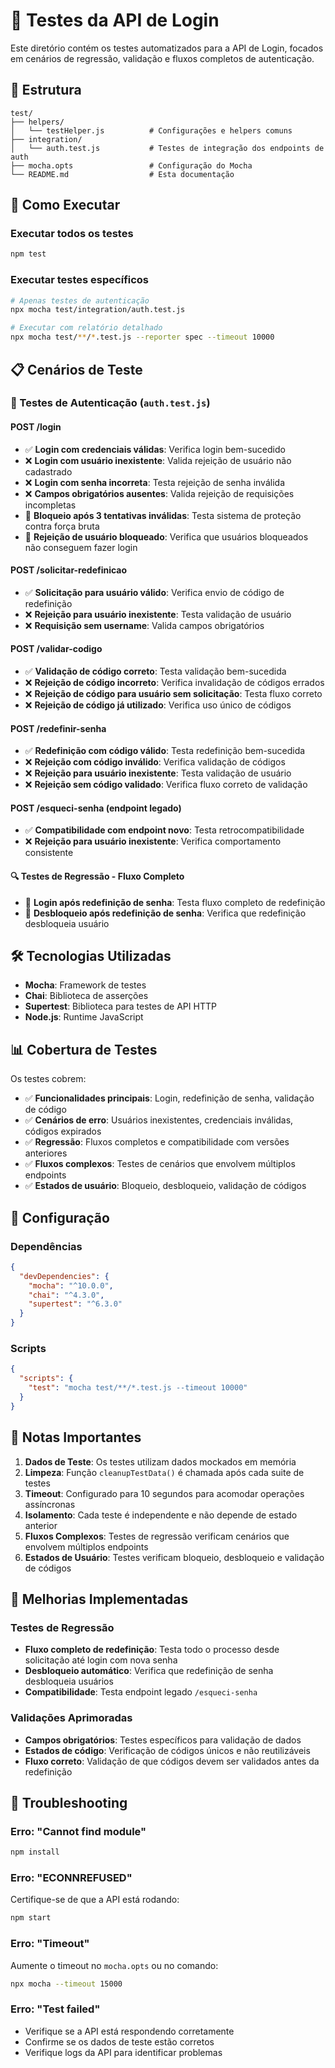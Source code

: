 # 🧪 Testes da API de Login

Este diretório contém os testes automatizados para a API de Login, focados em cenários de regressão, validação e fluxos completos de autenticação.

## 📁 Estrutura

```
test/
├── helpers/
│   └── testHelper.js          # Configurações e helpers comuns
├── integration/
│   └── auth.test.js           # Testes de integração dos endpoints de auth
├── mocha.opts                 # Configuração do Mocha
└── README.md                  # Esta documentação
```

## 🚀 Como Executar

### Executar todos os testes
```bash
npm test
```

### Executar testes específicos
```bash
# Apenas testes de autenticação
npx mocha test/integration/auth.test.js

# Executar com relatório detalhado
npx mocha test/**/*.test.js --reporter spec --timeout 10000
```

## 📋 Cenários de Teste

### 🔐 Testes de Autenticação (`auth.test.js`)

#### POST /login
- ✅ **Login com credenciais válidas**: Verifica login bem-sucedido
- ❌ **Login com usuário inexistente**: Valida rejeição de usuário não cadastrado
- ❌ **Login com senha incorreta**: Testa rejeição de senha inválida
- ❌ **Campos obrigatórios ausentes**: Valida rejeição de requisições incompletas
- 🚫 **Bloqueio após 3 tentativas inválidas**: Testa sistema de proteção contra força bruta
- 🚫 **Rejeição de usuário bloqueado**: Verifica que usuários bloqueados não conseguem fazer login

#### POST /solicitar-redefinicao
- ✅ **Solicitação para usuário válido**: Verifica envio de código de redefinição
- ❌ **Rejeição para usuário inexistente**: Testa validação de usuário
- ❌ **Requisição sem username**: Valida campos obrigatórios

#### POST /validar-codigo
- ✅ **Validação de código correto**: Testa validação bem-sucedida
- ❌ **Rejeição de código incorreto**: Verifica invalidação de códigos errados
- ❌ **Rejeição de código para usuário sem solicitação**: Testa fluxo correto
- ❌ **Rejeição de código já utilizado**: Verifica uso único de códigos

#### POST /redefinir-senha
- ✅ **Redefinição com código válido**: Testa redefinição bem-sucedida
- ❌ **Rejeição com código inválido**: Verifica validação de códigos
- ❌ **Rejeição para usuário inexistente**: Testa validação de usuário
- ❌ **Rejeição sem código validado**: Verifica fluxo correto de validação

#### POST /esqueci-senha (endpoint legado)
- ✅ **Compatibilidade com endpoint novo**: Testa retrocompatibilidade
- ❌ **Rejeição para usuário inexistente**: Verifica comportamento consistente

#### 🔍 Testes de Regressão - Fluxo Completo
- 🔄 **Login após redefinição de senha**: Testa fluxo completo de redefinição
- 🔄 **Desbloqueio após redefinição de senha**: Verifica que redefinição desbloqueia usuário

## 🛠️ Tecnologias Utilizadas

- **Mocha**: Framework de testes
- **Chai**: Biblioteca de asserções
- **Supertest**: Biblioteca para testes de API HTTP
- **Node.js**: Runtime JavaScript

## 📊 Cobertura de Testes

Os testes cobrem:

- ✅ **Funcionalidades principais**: Login, redefinição de senha, validação de código
- ✅ **Cenários de erro**: Usuários inexistentes, credenciais inválidas, códigos expirados
- ✅ **Regressão**: Fluxos completos e compatibilidade com versões anteriores
- ✅ **Fluxos complexos**: Testes de cenários que envolvem múltiplos endpoints
- ✅ **Estados de usuário**: Bloqueio, desbloqueio, validação de códigos

## 🔧 Configuração

### Dependências
```json
{
  "devDependencies": {
    "mocha": "^10.0.0",
    "chai": "^4.3.0",
    "supertest": "^6.3.0"
  }
}
```

### Scripts
```json
{
  "scripts": {
    "test": "mocha test/**/*.test.js --timeout 10000"
  }
}
```

## 📝 Notas Importantes

1. **Dados de Teste**: Os testes utilizam dados mockados em memória
2. **Limpeza**: Função `cleanupTestData()` é chamada após cada suite de testes
3. **Timeout**: Configurado para 10 segundos para acomodar operações assíncronas
4. **Isolamento**: Cada teste é independente e não depende de estado anterior
5. **Fluxos Complexos**: Testes de regressão verificam cenários que envolvem múltiplos endpoints
6. **Estados de Usuário**: Testes verificam bloqueio, desbloqueio e validação de códigos

## 🎯 Melhorias Implementadas

### Testes de Regressão
- **Fluxo completo de redefinição**: Testa todo o processo desde solicitação até login com nova senha
- **Desbloqueio automático**: Verifica que redefinição de senha desbloqueia usuários
- **Compatibilidade**: Testa endpoint legado `/esqueci-senha`

### Validações Aprimoradas
- **Campos obrigatórios**: Testes específicos para validação de dados
- **Estados de código**: Verificação de códigos únicos e não reutilizáveis
- **Fluxo correto**: Validação de que códigos devem ser validados antes da redefinição

## 🐛 Troubleshooting

### Erro: "Cannot find module"
```bash
npm install
```

### Erro: "ECONNREFUSED"
Certifique-se de que a API está rodando:
```bash
npm start
```

### Erro: "Timeout"
Aumente o timeout no `mocha.opts` ou no comando:
```bash
npx mocha --timeout 15000
```

### Erro: "Test failed"
- Verifique se a API está respondendo corretamente
- Confirme se os dados de teste estão corretos
- Verifique logs da API para identificar problemas 